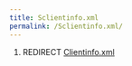```yaml
---
title: Sclientinfo.xml
permalink: /Sclientinfo.xml/
---
```


1.  REDIRECT [Clientinfo.xml](/Clientinfo.xml "wikilink")
